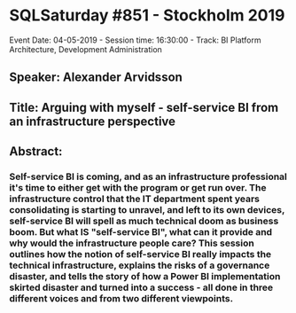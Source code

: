 # SQLSaturday #851 - Stockholm 2019
Event Date: 04-05-2019 - Session time: 16:30:00 - Track: BI Platform Architecture, Development  Administration
## Speaker: Alexander Arvidsson
## Title: Arguing with myself - self-service BI from an infrastructure perspective
## Abstract:
### Self-service BI is coming, and as an infrastructure professional it's time to either get with the program or get run over. The infrastructure control that the IT department spent years consolidating is starting to unravel, and left to its own devices, self-service BI will spell as much technical doom as business boom. But what IS "self-service BI", what can it provide and why would the infrastructure people care? This session outlines how the notion of self-service BI really impacts the technical infrastructure, explains the risks of a governance disaster, and tells the story of how a Power BI implementation skirted disaster and turned into a success - all done in three different voices and from two different viewpoints.
